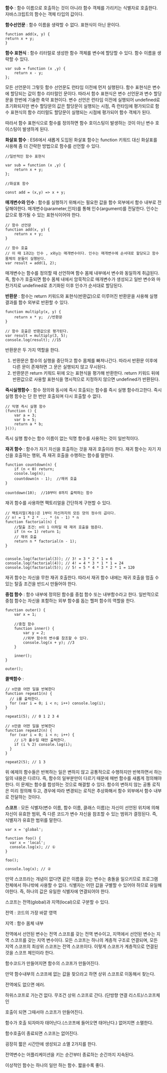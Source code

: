 **함수** : 함수 이름으로 호출하는 것이 아니라 함수 객체를 가리키는 식별자로 호출한다. 자바스크립트의 함수는 객체 타입의 값이다.

 **함수선언문** : 함수 이름을 생략할 수 없다. 표현식이 아닌 문이다.

```
function add(x, y) {  
return x + y; 
}
```

**함수 표현식** : 함수 리터럴로 생성한 함수 객체를 변수에 할당할 수 있다. 함수 이름을 생략할 수 있다.

```
var sub = function (x ,y) {
	return x - y;
};
```

모든 선언문이 그렇듯 함수 선언문도 런타임 이전에 먼저 실행된다. 함수 표현식은 변수에 할당되는 값이 함수 리터럴인 문이다. 따라서 함수 표현식은 변수 선언문과 변수 할당문을 한번에 기술한 축약 표현이다. 변수 선언은 런타임 이전에 실행되어 undefined로 초기화되지만 변수 할당문의 값은 할당문이 실행되는 시점, 즉 런타임에 평가되므로 함수 표현식의 함수 리터럴도 할당문이 실행되는 시점에 평가되어 함수 객체가 된다.

따라서 함수 표현식으로 함수를 정의하면 함수 호이스팅이 발생하는 것이 아닌 변수 호이스팅이 발생하게 된다.

**화살표 함수** : ES6에서 새롭게 도입된 화살표 함수는 function 키워드 대신 화살표를 사용해 좀 더 간략한 방법으로 함수를 선언할 수 있다.

```
//일반적인 함수 표현식

var sub = function (x ,y) {
	return x + y;
};

//화살표 함수

const add = (x,y) => x + y;
```

**매개변수와 인수** : 함수를 실행하기 위해서는 필요한 값을 함수 외부에서 함수 내부로 전달해야한다. 매개변수(parameter,인자)를 통해 인수(argument)를 전달한다. 인수는 값으로 평가될 수 있는 표현식이어야 한다.

```
// 함수 선언문
function add(x, y) {
	return x + y;
}

// 함수 호출
// 이 때 1과2는 인수 , x와y는 매개변수이다. 인수는 매개변수에 순서대로 할당되고 함수 몸체의 문들이 실행된다.
var result = add(1, 2);
```

매개변수는 함수를 정의할 때 선언하며 함수 몸체 내부에서 변수와 동일하게 취급된다. 즉, 함수가 호출되면 함수 몸체 내에서 암묵적으로 매개변수가 생성되고 일반 변수와 마찬가지로 undefined로 초기화된 이후 인수가 순서대로 할당된다. 



**반환문** : 함수는 return 키워드와 표현식(반환값)으로 이루어진 반환문을 사용해 실행 결과를 함수 외부로 반환할 수 있다.

```
function multiply(x, y) {
	return x * y;  //반환문
}

// 함수 호출은 반환값으로 평가된다.
var result = multiply(3, 5);
console.log(result); //15
```

반환문은 두 가지 역할을 한다.

1. 반환문은 함수의 실행을 중단하고 함수 몸체를 빠져나간다. 따라서 반환문 이후에 다른 문이 존재하면 그 문은 실행되지 않고 무시된다.
2. 반환문은 return 키워드 뒤에 오는 표현식을 평가해 반환한다. return 키워드 뒤에 반환값으로 사용할 표현식을 명시적으로 지정하지 않으면 undefined가 반환된다.

**즉시실행함수** : 함수 정의와 동시에 즉시 호출되는 함수를 즉시 실행 함수라고한다. 즉시 실행 함수는 단 한 번만 호출되며 다시 호출할 수 없다.

```
// 익명 즉시 실행 함수
(function () {
	var a = 3;
	var b = 5;
	return a * b;
}());
```

즉시 실행 함수는 함수 이름이 없는 익명 함수를 사용하는 것이 일반적이다.

**재귀 함수** : 함수가 자기 자신을 호출하는 것을 재귀 호출이라 한다. 재귀 함수는 자기 자신을 호출하는 행위, 즉 재귀 호출을 수행하는 함수를 말한다.

```
function countdown(n) {
	if (n < 0) return;
	cosole.log(n);
	countdown(n - 1);  //재귀 호출
}

countdown(10);  //10부터 0까지 출력하는 함수
```



재귀 함수를 사용하면 팩토리얼을 간단하게 구현할 수 있다.

```
// 팩토리얼(계승)은 1부터 자신까지의 모든 양의 정수의 곱이다.
// n! = 1 * 2 * ... * (n - 1) * n
function factorial(n) {
	//탈출 조건: n이 1 이하일 때 재귀 호출을 멈춘다.
	if (n <= 1) return 1;
	// 재귀 호출
	return n * factorial(n - 1);
}


console.log(factorial(3)); // 3! = 3 * 2 * 1 = 6
console.log(factorial(4)); // 4! = 4 * 3 * 1 * 1 = 24
console.log(factorial(5)); // 5! = 5 * 4 * 3 * 2 * 1 = 120
```

재귀 함수는 자신을 무한 재귀 호출한다. 따라서 재귀 함수 내에는 재귀 호출을 멈출 수 있는 탈출 조건을 반드시 만들어야 한다.



**중첩 함수** : 함수 내부에 정의된 함수를 중첩 함수 또는 내부함수라고 한다. 일반적으로 중첨 함수는 자신을 포함하는 외부 함수를 돕는 헬퍼 함수의 역할을 한다.

```
function outer() {
	var x = 1;
	
	//중첩 함수
	function inner() {
		var y = 2;
		//외부 함수의 변수를 참조할 수 있다.
		console.log(x + y); //3
	}
	
	inner();
}

outer();
```

 

**콜백함수** : 

```
// n만큼 어떤 일을 반복한다
function repeat1(n) {
  // i를 출력한다.
  for (var i = 0; i < n; i++) console.log(i);
}

repeat1(5); // 0 1 2 3 4

// n만큼 어떤 일을 반복한다
function repeat2(n) {
  for (var i = 0; i < n; i++) {
    // i가 홀수일 때만 출력한다.
    if (i % 2) console.log(i);
  }
}

repeat2(5); // 1 3
```

위 예제의 함수들은 반복하는 일은 변하지 않고 공통적으로 수행하지만 반복하면서 하는 일의 내용은 다르다. 즉, 함수의 일부분만이 다르기 때문에 매번 함수를 새롭게 정의해야 한다. 이 문제는 함수를 합성하는 것으로 해결할 수 있다. 함수의 변하지 않는 공통 로직은 미리 정의해 두고, 경우에 따라 변경되는 로직은 추상화해서 함수 외부에서 함수 내부로 전달하는 것이다.






**스코프** : 모든 식별자(변수 이름, 함수 이름, 클래스 이름)는 자신이 선언된 위치에 의해 자신이 유효한 범위, 즉 다른 코드가 변수 자신을 참조할 수 있는 범위가 결정된다. 즉, 식별자가 유효한 범위를 말한다.

```
var x = 'global';

function foo() {
  var x = 'local';
  console.log(x); // ①
}

foo();

console.log(x); // ②
```

만약 스코프라는 개념이 없다면 같은 이름을 갖는 변수는 충돌을 일으키므로 프로그램 전체에서 하나밖에 사용할 수 없다. 식별자는 어떤 값을 구별할 수 있어야 하므로 유일해야한다. 즉, 하나의 값은 유일한 식별자에 연결되어야 한다.

스코프는 전역(global)과 지역(local)으로 구분할 수 있다. 

전역 : 코드의 가장 바깥 영역

지역 : 함수 몸체 내부

전역에서 선언된 변수는 전역 스코프를 갖는 전역 변수이고, 지역에서 선언된 변수는 지역 스코프를 갖는 지역 변수이다. 모든 스코프는 하나의 계층적 구조로 연결되며, 모든 지역 스코프의 최상위 스코프는 전역 스코프이다. 이렇게 스코프가 계층적으로 연결된 것을 스코프 체인이라 한다. 



함수코드가 만들어지면 함수의 스코프가 만들어진다.

만약 함수내부의 스코프에 없는 값을 찾으라고 하면 상위 스코프로 이동해서 찾는다.

전역에도 없으면 에러.

하위스코프로 가는건 없다. 무조건 상위 스코프로 간다. (단방향 연결 리스트)/스코프체인

호출이 되면 그때서야 스코프가 만들어진다.



함수가 호출 되자마자 태어난다.(스코프에 들어오면 태어난다.)  없어지면 소멸한다.

함수호출이 종료되면 스코프는 없어진다.

굉장히 짧은 시간안에 생성되고 소멸 2가지를 한다.



전역변수는 어플리케이션을 키는 순간부터 종료하는 순간까지 지속된다.

이상적인 함수는 하나의 일만 하는 함수. 짧을수록 좋다.



